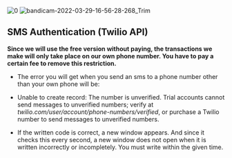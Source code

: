 ![0](https://user-images.githubusercontent.com/84701901/161150489-16a6d91f-1348-470a-a0c9-6c2466d76c2e.png)
![bandicam-2022-03-29-16-56-28-268_Trim](https://user-images.githubusercontent.com/84701901/161150530-6e8ed49b-2021-49f3-aca3-5bd78e296b87.gif)


## SMS Authentication (Twilio API) ##
**Since we will use the free version without paying, the transactions we make will only take place on our own phone number.
You have to pay a certain fee to remove this restriction.**

- The error you will get when you send an sms to a phone number other than your own phone will be:
- Unable to create record: The number  is unverified. Trial accounts cannot send messages to unverified numbers; verify  at _twilio.com/user/account/phone-numbers/verified_, or purchase a Twilio number to send messages to unverified numbers.

- If the written code is correct, a new window appears. And since it checks this every second,
a new window does not open when it is written incorrectly or incompletely.
You must write within the given time.
